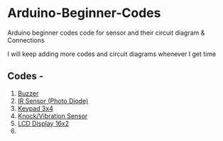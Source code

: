 # Arduino-Beginner-Codes
Arduino beginner codes
code for sensor and their circuit diagram & Connections

I will keep adding more codes and circuit diagrams whenever I get time


## Codes -
  
  1. [Buzzer](https://github.com/RushR2005/Arduino-Sensor-Codes/tree/main/Buzzer)
  2. [IR Sensor (Photo Diode)](https://github.com/RushR2005/Arduino-Sensor-Codes/tree/main/Irsensor_photo%20diode)
  3. [Keypad 3x4](https://github.com/RushR2005/Arduino-Sensor-Codes/tree/main/Keypad)
  4. [Knock/Vibration Sensor](https://github.com/RushR2005/Arduino-Sensor-Codes/tree/main/Knock_vibration_sensor)
  5. [LCD Display 16x2](https://github.com/RushR2005/Arduino-Sensor-Codes/tree/main/LCD_Display)
  6. 

